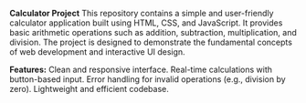 **Calculator Project**
This repository contains a simple and user-friendly calculator application built using HTML, CSS, and JavaScript. It provides basic arithmetic operations such as addition, subtraction, multiplication, and division. The project is designed to demonstrate the fundamental concepts of web development and interactive UI design.

**Features:**
  Clean and responsive interface.
  Real-time calculations with button-based input.
  Error handling for invalid operations (e.g., division by zero).
  Lightweight and efficient codebase.
